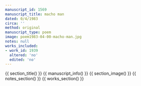 ```yaml
---
manuscript_id: 1569
manuscript_title: macho man
dated: 0/4/1983
circa: ''
method: original
manuscript_type: poem
image: poem1983-04-00-macho-man.jpg
notes: null
works_included:
- work_id: 1939
  altered: 'no'
  edited: 'no'
---
```


{{ section_title() }}
{{ manuscript_info() }}
{{ section_image() }}
{{ notes_section() }}
{{ works_section() }}
